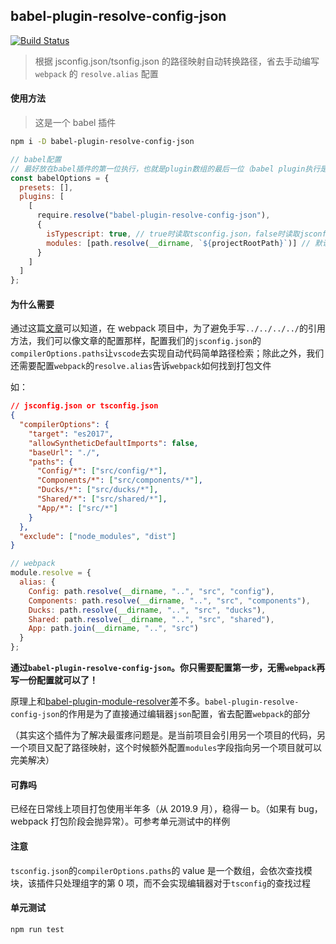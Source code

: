 ## babel-plugin-resolve-config-json

[![Build Status](https://travis-ci.com/flytam/babel-plugin-resolve-config-json.svg?branch=master)](https://travis-ci.com/flytam/babel-plugin-resolve-config-json)

> 根据 jsconfig.json/tsonfig.json 的路径映射自动转换路径，省去手动编写 `webpack` 的 `resolve.alias` 配置

#### 使用方法

> 这是一个 babel 插件

```bash
npm i -D babel-plugin-resolve-config-json
```

```js
// babel配置
// 最好放在babel插件的第一位执行，也就是plugin数组的最后一位（babel plugin执行是逆序的）
const babelOptions = {
  presets: [],
  plugins: [
    [
      require.resolve("babel-plugin-resolve-config-json"),
      {
        isTypescript: true, // true时读取tsconfig.json，false时读取jsconfig.json。默认是false
        modules: [path.resolve(__dirname, `${projectRootPath}`)] // 默认是运行终端命令的目录。可以传递接收一个路径数组，会读取路径根目录下的config.json进行配置。
      }
    ]
  ]
};
```

#### 为什么需要

通过这篇[文章](https://medium.com/@justintulk/solve-module-import-aliasing-for-webpack-jest-and-vscode-74007ce4adc9)可以知道，在 webpack 项目中，为了避免手写`../../../../`的引用方法，我们可以像文章的配置那样，配置我们的`jsconfig.json`的`compilerOptions.paths`让`vscode`去实现自动代码简单路径检索；除此之外，我们还需要配置`webpack`的`resolve.alias`告诉`webpack`如何找到打包文件

如：

```json
// jsconfig.json or tsconfig.json
{
  "compilerOptions": {
    "target": "es2017",
    "allowSyntheticDefaultImports": false,
    "baseUrl": "./",
    "paths": {
      "Config/*": ["src/config/*"],
      "Components/*": ["src/components/*"],
      "Ducks/*": ["src/ducks/*"],
      "Shared/*": ["src/shared/*"],
      "App/*": ["src/*"]
    }
  },
  "exclude": ["node_modules", "dist"]
}
```

```js
// webpack
module.resolve = {
  alias: {
    Config: path.resolve(__dirname, "..", "src", "config"),
    Components: path.resolve(__dirname, "..", "src", "components"),
    Ducks: path.resolve(__dirname, "..", "src", "ducks"),
    Shared: path.resolve(__dirname, "..", "src", "shared"),
    App: path.join(__dirname, "..", "src")
  }
};
```

**通过`babel-plugin-resolve-config-json`。你只需要配置第一步，无需`webpack`再写一份配置就可以了！**

原理上和[babel-plugin-module-resolver](https://github.com/tleunen/babel-plugin-module-resolver)差不多。`babel-plugin-resolve-config-json`的作用是为了直接通过编辑器`json`配置，省去配置`webpack`的部分

（其实这个插件为了解决最蛋疼问题是。是当前项目会引用另一个项目的代码，另一个项目又配了路径映射，这个时候额外配置`modules`字段指向另一个项目就可以完美解决）

#### 可靠吗

已经在日常线上项目打包使用半年多（从 2019.9 月），稳得一 b。（如果有 bug，webpack 打包阶段会抛异常）。可参考单元测试中的样例

#### 注意

`tsconfig.json`的`compilerOptions.paths`的 value 是一个数组，会依次查找模块，该插件只处理组字的第 0 项，而不会实现编辑器对于`tsconfig`的查找过程

#### 单元测试

```bash
npm run test
```
